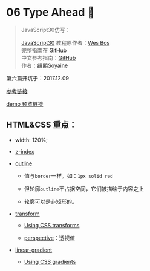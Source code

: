 # 06 Type Ahead 👀

> JavaScript30仿写：
>
> [JavaScript30](https://javascript30.com) 教程原作者：[Wes Bos](https://github.com/wesbos)    
> 完整指南在 [GitHub](https://github.com/soyaine/JavaScript30)  
> 中文参考指南：[GitHub](https://github.com/soyaine/JavaScript30)  
> 作者：[缉熙Soyaine](https://github.com/soyaine)

第六篇开坑于：2017.12.09

[参考链接](https://github.com/soyaine/JavaScript30/tree/master/06%20-%20Type%20Ahead)

[demo 预览链接](http://hehe1111.github.io/js_demo/js30/06%20-%20Type%20Ahead/)

## HTML&CSS 重点：

- width: 120%;

- [z-index](https://developer.mozilla.org/zh-CN/docs/Web/CSS/z-index)

- [outline](https://developer.mozilla.org/zh-CN/docs/Web/CSS/outline)

    - 值与`border`一样。如：`1px solid red`

    - 但轮廓`outline`不占据空间，它们被描绘于内容之上

    - 轮廓可以是非矩形的。

- [transform](https://developer.mozilla.org/zh-CN/docs/Web/CSS/transform)

    - [Using CSS transforms](https://developer.mozilla.org/zh-CN/docs/Web/CSS/CSS_Transforms/Using_CSS_transforms)

    - [perspective](https://developer.mozilla.org/zh-CN/docs/Web/CSS/perspective)：透视值

- [linear-gradient](https://developer.mozilla.org/zh-CN/docs/Web/CSS/linear-gradient)

    - [Using CSS gradients](https://developer.mozilla.org/zh-CN/docs/Web/Guide/CSS/Using_CSS_gradients)
